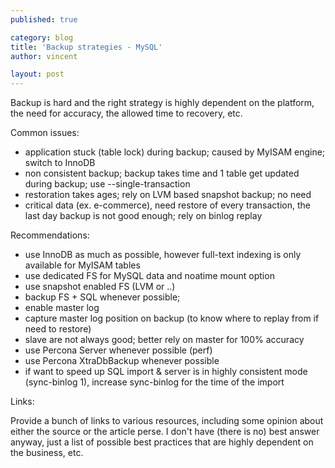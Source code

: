 ```yaml
---
published: true

category: blog
title: 'Backup strategies - MySQL'
author: vincent

layout: post
---
```


Backup is hard and the right strategy is highly dependent on the platform, the need for accuracy, the allowed time to recovery, etc.

Common issues:

- application stuck (table lock) during backup; caused by MyISAM engine; switch to InnoDB
- non consistent backup; backup takes time and 1 table get updated during backup; use --single-transaction
- restoration takes ages; rely on LVM based snapshot backup; no need 
- critical data (ex. e-commerce), need restore of every transaction, the last day backup is not good enough; rely on binlog replay

Recommendations:

- use InnoDB as much as possible, however full-text indexing is only available for MyISAM tables
- use dedicated FS for MySQL data and noatime mount option
- use snapshot enabled FS (LVM or ..)
- backup FS + SQL whenever possible;
- enable master log
- capture master log position on backup (to know where to replay from if need to restore)
- slave are not always good; better rely on master for 100% accuracy
- use Percona Server whenever possible (perf)
- use Percona XtraDbBackup whenever possible
- if want to speed up SQL import & server is in highly consistent mode (sync-binlog 1), increase sync-binlog for the time of the import

Links:

Provide a bunch of links to various resources, including some opinion about either the source or the article perse.
I don't have (there is no) best answer anyway, just a list of possible best practices that are highly dependent on the business, etc.